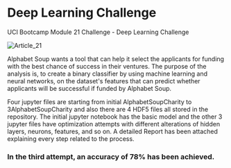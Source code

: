 # Deep Learning Challenge
UCI Bootcamp Module 21 Challenge - Deep Learning Challenge

![Article_21](https://github.com/Adykey79/deep-learning-challenge/assets/149746353/17822f9d-075e-47ab-9e28-e0176f9dde9c)

Alphabet Soup wants a tool that can help it select the applicants for funding with the best chance of success in their ventures. The purpose of the analysis is, to create a binary classifier by using machine learning and neural networks, on the dataset's features that can predict whether applicants will be successful if funded by Alphabet Soup.

Four jupyter files are starting from initial AlphabetSoupCharity to 3AlphabetSoupCharity and also there are 4 HDF5 files all stored in the repository. 
The initial jupyter notebook has the basic model and the other 3 jupyter files have optimization attempts with different alterations of hidden layers, neurons, features, and so on. A detailed Report has been attached explaining every step related to the process. 

### In the third attempt, an accuracy of 78% has been achieved.


